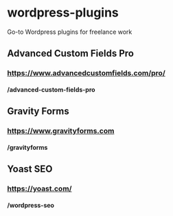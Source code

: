 # wordpress-plugins
Go-to Wordpress plugins for freelance work

## Advanced Custom Fields Pro
### https://www.advancedcustomfields.com/pro/
#### /advanced-custom-fields-pro

## Gravity Forms
### https://www.gravityforms.com
#### /gravityforms

## Yoast SEO
### https://yoast.com/
#### /wordpress-seo